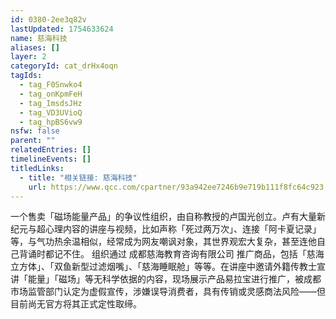 ```yaml
---
id: 0380-2ee3q82v
lastUpdated: 1754633624
name: 慈海科技
aliases: []
layer: 2
categoryId: cat_drHx4oqn
tagIds:
  - tag_F0Snwko4
  - tag_onKpmFeH
  - tag_ImsdsJHz
  - tag_VD3UVioQ
  - tag_hpBS6vw9
nsfw: false
parent: ""
relatedEntries: []
timelineEvents: []
titledLinks:
  - title: "相关链接: 慈海科技"
    url: https://www.qcc.com/cpartner/93a942ee7246b9e719b111f8fc64c923
---
```


一个售卖「磁场能量产品」的争议性组织，由自称教授的卢国光创立。卢有大量新纪元与超心理内容的讲座与视频，比如声称「死过两万次」、连接「阿卡夏记录」等，与气功热余温相似，经常成为网友嘲讽对象，其世界观宏大复杂，甚至连他自己背诵时都记不住。 组织通过 成都慈海教育咨询有限公司 推广商品，包括「慈海立方体」、「双鱼新型过滤烟嘴」、「慈海睡眠舱」等等。在讲座中邀请外籍传教士宣讲「能量」「磁场」等无科学依据的内容，现场展示产品易拉宝进行推广，被成都市场监管部门认定为虚假宣传，涉嫌误导消费者，具有传销或灵感商法风险——但目前尚无官方将其正式定性取缔。